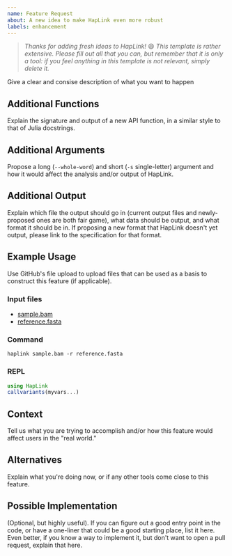 ```yaml
---
name: Feature Request
about: A new idea to make HapLink even more robust
labels: enhancement
---
```


> _Thanks for adding fresh ideas to HapLink!_ :smile:
> _This template is rather extensive. Please fill out all that you can, but
> remember that it is only a tool: if you feel anything in this template is not
> relevant, simply delete it._

Give a clear and consise description of what you want to happen

## Additional Functions

Explain the signature and output of a new API function, in a similar style to
that of Julia docstrings.

## Additional Arguments

Propose a long (`--whole-word`) and short (`-s` single-letter) argument and how
it would affect the analysis and/or output of HapLink.

## Additional Output

Explain which file the output should go in (current output files and
newly-proposed ones are both fair game), what data should be output, and what
format it should be in. If proposing a new format that HapLink doesn't yet
output, please link to the specification for that format.

## Example Usage

Use GitHub's file upload to upload files that can be used as a basis to
construct this feature (if applicable).

### Input files

- [sample.bam](#)
- [reference.fasta](#)

### Command

```shellsession
haplink sample.bam -r reference.fasta
```

### REPL

```julia
using HapLink
callvariants(myvars...)
```

## Context

Tell us what you are trying to accomplish and/or how this feature would affect
users in the "real world."

## Alternatives

Explain what you're doing now, or if any other tools come close to this feature.

## Possible Implementation

(Optional, but highly useful). If you can figure out a good entry point in the
code, or have a one-liner that could be a good starting place, list it here. Even
better, if you know a way to implement it, but don't want to open a pull
request, explain that here.
